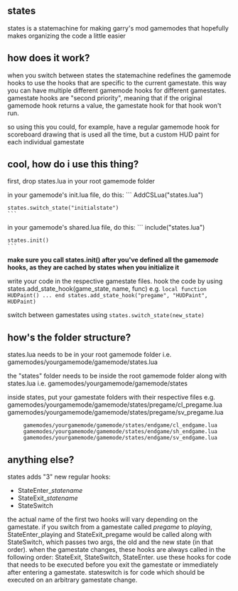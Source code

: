 ## states

states is a statemachine for making garry's mod gamemodes that hopefully makes organizing the code a little easier

## how does it work?

when you switch between states the statemachine redefines the gamemode hooks to use the hooks that are specific to the current gamestate. this way you can have multiple different gamemode hooks for different gamestates. gamestate hooks are "second priority", meaning that if the original gamemode hook returns a value, the gamestate hook for that hook won't run.

so using this you could, for example, have a regular gamemode hook for scoreboard drawing that is used all the time, but a custom HUD paint for each individual gamestate

## cool, how do i use this thing?

first, drop states.lua in your root gamemode folder

in your gamemode's init.lua file, do this:
	```
	AddCSLua("states.lua")

	states.switch_state("initialstate")
	```

in your gamemode's shared.lua file, do this:
	```
	include("states.lua")

	states.init()
	```
**make sure you call states.init() after you've defined all the game*mode* hooks, as they are cached by states when you initialize it**

write your code in the respective gamestate files. hook the code by using states.add_state_hook(game_state, name, func)
	e.g.
	```
	local function HUDPaint()
		...
	end
	states.add_state_hook("pregame", "HUDPaint", HUDPaint)
	```

switch between gamestates using ```states.switch_state(new_state)```

## how's the folder structure?

states.lua needs to be in your root gamemode folder
	i.e. gamemodes/yourgamemode/gamemode/states.lua

the "states" folder needs to be inside the root gamemode folder along with states.lua
	i.e. gamemodes/yourgamemode/gamemode/states

inside states, put your gamestate folders with their respective files
	e.g. gamemodes/yourgamemode/gamemode/states/pregame/cl_pregame.lua
		 gamemodes/yourgamemode/gamemode/states/pregame/sv_pregame.lua

		 gamemodes/yourgamemode/gamemode/states/endgame/cl_endgame.lua
		 gamemodes/yourgamemode/gamemode/states/endgame/sh_endgame.lua
		 gamemodes/yourgamemode/gamemode/states/endgame/sv_endgame.lua

## anything else?

states adds "3" new regular hooks:
* StateEnter_*statename*
* StateExit_*statename*
* StateSwitch

the actual name of the first two hooks will vary depending on the gamestate. if you switch from a gamestate called *pregame* to *playing*, StateEnter_playing and StateExit_pregame would be called along with StateSwitch, which passes two args, the old and the new state (in that order). when the gamestate changes, these hooks are always called in the following order: StateExit, StateSwitch, StateEnter. use these hooks for code that needs to be executed before you exit the gamestate or immediately after entering a gamestate. stateswitch is for code which should be executed on an arbitrary gamestate change.
